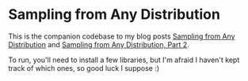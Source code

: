 # Sampling from Any Distribution

This is the companion codebase to my blog posts [Sampling from Any Distribution](https://alexmck.com/posts/sampling-from-any-distribution/) and [Sampling from Any Distribution, Part 2](https://alexmck.com/posts/sampling-from-any-distribution-2/).

To run, you'll need to install a few libraries, but I'm afraid I haven't kept track of which ones, so good luck I suppose :) 
